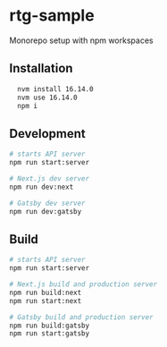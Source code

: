 # rtg-sample
Monorepo setup with npm workspaces


## Installation

```sh
  nvm install 16.14.0
  nvm use 16.14.0
  npm i
```

## Development

```sh
# starts API server 
npm run start:server

# Next.js dev server 
npm run dev:next

# Gatsby dev server  
npm run dev:gatsby
```

## Build

```sh
# starts API server 
npm run start:server

# Next.js build and production server 
npm run build:next
npm run start:next

# Gatsby build and production server
npm run build:gatsby
npm run start:gatsby
```